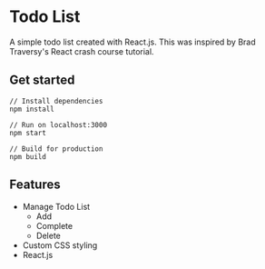 # Todo List
A simple todo list created with React.js. This was inspired by Brad Traversy's React crash course tutorial.

## Get started
```JS
// Install dependencies
npm install

// Run on localhost:3000
npm start

// Build for production
npm build
```

## Features
* Manage Todo List
  - Add
  - Complete
  - Delete
* Custom CSS styling
* React.js
